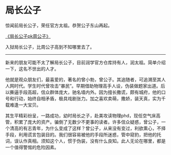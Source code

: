 # 局长公子

惊闻前局长公子，荣任官方太祖。恭贺公子东山再起。

[《局长公子pk周公子》](/%E5%B1%80%E9%95%BF%E5%85%AC%E5%AD%90pk%E5%91%A8%E5%85%AC%E5%AD%90.md)

入狱局长公子，比周公子高到不知哪里去了。

--------------

新来的朋友可能不太了解局长公子，目前润学官方仓库持有人，润太祖。简单介绍一下，这名不世出的人才。

他就是观众朋友们，最喜爱的，著名的曾小勃，曾公子。其追随者，可追溯至其人人网时代。学生时代曾攻击“暴民”。早期借助物理高手人设，伪装做题家出道。后以撕逼手段高超，信众群体庞大，驰名墙内外。因为擅长撒谎，颇有城府，他的口号和行动，始终自相矛盾，极具戏剧张力。加之喜欢卖萌，撒娇，装天真，实为千载难逢一大宝贝。

其生平精彩纷呈，一路成功，幼时局长之子，赴美攻读物理phd，现任空气床高管，积累了庞大的资产。骗倒了无数少不更事的读者。许多信众疑惑，曾公子，一个清高的有志青年，为什么变成了这样？曾公子，从来没有变过，利欲熏心，不择手段，利用谎言包装目的。我们很容易被他的手段所迷惑，管中窥豹，把他的托词，误认作真相。须知这个人，惯于伪装，没有什么良知。此人无论在哪里，都是一个值得警惕的危险因素。

